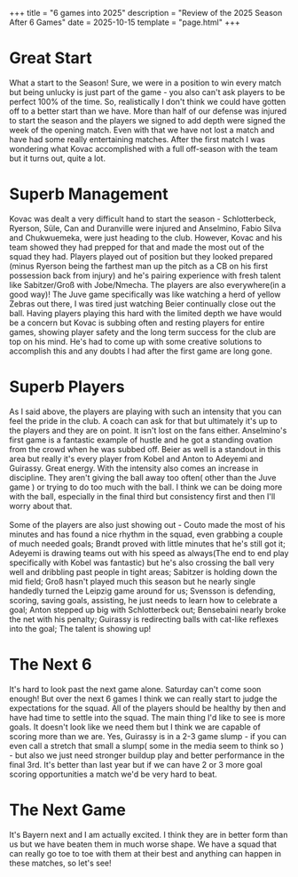 +++
title = "6 games into 2025"
description = "Review of the 2025 Season After 6 Games"
date = 2025-10-15
template = "page.html"
+++

# Great Start
What a start to the Season! Sure, we were in a position to win every match but being unlucky is just part of the game - you also can't ask players to be perfect 100% of the time. So, realistically I don't think we could have gotten off to a better start than we have. More than half of our defense was injured to start the season and the players we signed to add depth were signed the week of the opening match. Even with that we have not lost a match and have had some really entertaining matches. After the first match I was wondering what Kovac accomplished with a full off-season with the team but it turns out, quite a lot. 

# Superb Management
Kovac was dealt a very difficult hand to start the season - Schlotterbeck, Ryerson, Süle, Can and Duranville were injured and Anselmino, Fabio Silva and Chukwuemeka, were just heading to the club. However, Kovac and his team showed they had prepped for that and made the most out of the squad they had. Players played out of position but they looked prepared (minus Ryerson being the farthest man up the pitch as a CB on his first possession back from injury) and he's pairing experience with fresh talent like Sabitzer/Groß with Jobe/Nmecha. The players are also everywhere(in a good way)! The Juve game specifically was like watching a herd of yellow Zebras out there, I was tired just watching Beier continually close out the ball. Having players playing this hard with the limited depth we have would be a concern but Kovac is subbing often and resting players for entire games, showing player safety and the long term success for the club are top on his mind. He's had to come up with some creative solutions to accomplish this and any doubts I had after the first game are long gone. 

# Superb Players
As I said above, the players are playing with such an intensity that you can feel the pride in the club. A coach can ask for that but ultimately it's up to the players and they are on point. It isn't lost on the fans either. Anselmino's first game is a fantastic example of hustle and he got a standing ovation from the crowd when he was subbed off. Beier as well is a standout in this area but really it's every player from Kobel and Anton to Adeyemi and Guirassy. Great energy. With the intensity also comes an increase in discipline. They aren't giving the ball away too often( other than the Juve game ) or trying to do too much with the ball. I think we can be doing more with the ball, especially in the final third but consistency first and then I'll worry about that. 
\
\
Some of the players are also just showing out - Couto made the most of his minutes and has found a nice rhythm in the squad, even grabbing a couple of much needed goals; Brandt proved with little minutes that he's still got it; Adeyemi is drawing teams out with his speed as always(The end to end play specifically with Kobel was fantastic) but he's also crossing the ball very well and dribbling past people in tight areas; Sabitzer is holding down the mid field; Groß hasn't played much this season but he nearly single handedly turned the Leipzig game around for us; Svensson is defending, scoring, saving goals, assisting, he just needs to learn how to celebrate a goal; Anton stepped up big with Schlotterbeck out; Bensebaini nearly broke the net with his penalty; Guirassy is redirecting balls with cat-like reflexes into the goal; The talent is showing up!

# The Next 6

It's hard to look past the next game alone. Saturday can't come soon enough! But over the next 6 games I think we can really start to judge the expectations for the squad. All of the players should be healthy by then and have had time to settle into the squad. The main thing I'd like to see is more goals. It doesn't look like we need them but I think we are capable of scoring more than we are. Yes, Guirassy is in a 2-3 game slump - if you can even call a stretch that small a slump( some in the media seem to think so ) - but also we just need stronger buildup play and better performance in the final 3rd. It's better than last year but if we can have 2 or 3 more goal scoring opportunities a match we'd be very hard to beat. 

# The Next Game

It's Bayern next and I am actually excited. I think they are in better form than us but we have beaten them in much worse shape. We have a squad that can really go toe to toe with them at their best and anything can happen in these matches, so let's see!